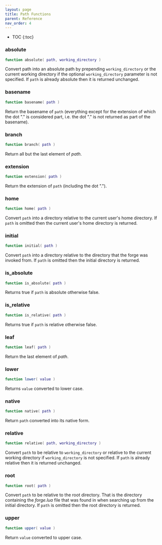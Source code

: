 ```yaml
---
layout: page
title: Path Functions
parent: Reference
nav_order: 4
---
```


- TOC
{:toc}

### absolute

~~~lua
function absolute( path, working_directory )
~~~

Convert path into an absolute path by prepending `working_directory` or the 
current working directory if the optional `working_directory` parameter is not specified.  If `path` is already absolute then it is returned unchanged.

### basename

~~~lua
function basename( path )
~~~

Return the basename of `path` (everything except for the extension of which 
the dot "." is considered part, i.e. the dot "." is not returned as part of 
the basename).

### branch

~~~lua
function branch( path )
~~~

Return all but the last element of *path*.

### extension

~~~lua
function extension( path )
~~~

Return the extension of `path` (including the dot ".").

### home

~~~lua
function home( path )
~~~

Convert `path` into a directory relative to the current user's home directory.
If `path` is omitted then the current user's home directory is returned.

### initial

~~~lua
function initial( path )
~~~

Convert `path` into a directory relative to the directory that the forge was invoked from.  If `path` is omitted then the initial directory is returned.

### is_absolute

~~~lua
function is_absolute( path )
~~~

Returns true if `path` is absolute otherwise false.

### is_relative

~~~lua
function is_relative( path )
~~~

Returns true if `path` is relative otherwise false.

### leaf

~~~lua
function leaf( path )
~~~

Return the last element of *path*.

### lower

~~~lua
function lower( value )
~~~

Returns `value` converted to lower case.

### native

~~~lua
function native( path )
~~~

Return `path` converted into its native form.

### relative

~~~lua
function relative( path, working_directory )
~~~

Convert `path` to be relative to `working_directory` or relative to the current working directory if `working_directory` is not specified.  If `path` is already relative then it is returned unchanged.

### root

~~~lua
function root( path )
~~~

Convert `path` to be relative to the root directory.  That is the directory containing the *forge.lua* file that was found in when searching up from the initial directory.  If `path` is omitted then the root directory is returned.

### upper

~~~lua
function upper( value )
~~~

Return `value` converted to upper case.
